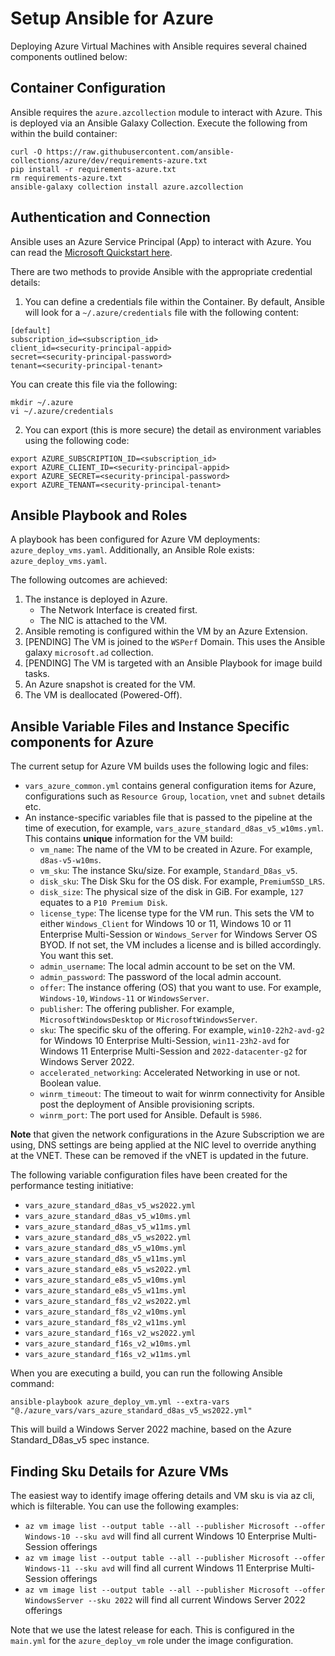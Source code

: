 # Setup Ansible for Azure

Deploying Azure Virtual Machines with Ansible requires several chained components outlined below:

## Container Configuration

Ansible requires the `azure.azcollection` module to interact with Azure. This is deployed via an Ansible Galaxy Collection. Execute the following from within the build container:

```
curl -O https://raw.githubusercontent.com/ansible-collections/azure/dev/requirements-azure.txt
pip install -r requirements-azure.txt
rm requirements-azure.txt
ansible-galaxy collection install azure.azcollection
```

## Authentication and Connection

Ansible uses an Azure Service Principal (App) to interact with Azure. You can read the [Microsoft Quickstart here](https://learn.microsoft.com/en-us/azure/developer/ansible/create-ansible-service-principal?tabs=azure-cli).

There are two methods to provide Ansible with the appropriate credential details:

1. You can define a credentials file within the Container. By default, Ansible will look for a `~/.azure/credentials` file with the following content:

```
[default]
subscription_id=<subscription_id>
client_id=<security-principal-appid>
secret=<security-principal-password>
tenant=<security-principal-tenant>
```

You can create this file via the following:

```
mkdir ~/.azure
vi ~/.azure/credentials
```

2. You can export (this is more secure) the detail as environment variables using the following code:

```
export AZURE_SUBSCRIPTION_ID=<subscription_id>
export AZURE_CLIENT_ID=<security-principal-appid>
export AZURE_SECRET=<security-principal-password>
export AZURE_TENANT=<security-principal-tenant>
```

## Ansible Playbook and Roles

A playbook has been configured for Azure VM deployments: `azure_deploy_vms.yaml`. Additionally, an Ansible Role exists: `azure_deploy_vms.yaml`.

The following outcomes are achieved:

1. The instance is deployed in Azure.
   -  The Network Interface is created first.
   -  The NIC is attached to the VM.
2. Ansible remoting is configured within the VM by an Azure Extension.
3. [PENDING] The VM is joined to the `WSPerf` Domain. This uses the Ansible galaxy `microsoft.ad` collection.
4. [PENDING] The VM is targeted with an Ansible Playbook for image build tasks.
5. An Azure snapshot is created for the VM.
6. The VM is deallocated (Powered-Off).

## Ansible Variable Files and Instance Specific components for Azure

The current setup for Azure VM builds uses the following logic and files:

-  `vars_azure_common.yml` contains general configuration items for Azure, configurations such as `Resource Group`, `location`, `vnet` and `subnet` details etc.
-  An instance-specific variables file that is passed to the pipeline at the time of execution, for example, `vars_azure_standard_d8as_v5_w10ms.yml`. This contains **unique** information for the VM build:
   -  `vm_name`: The name of the VM to be created in Azure. For example, `d8as-v5-w10ms`.
   -  `vm_sku`: The instance Sku/size. For example, `Standard_D8as_v5`.
   -  `disk_sku`: The Disk Sku for the OS disk. For example, `PremiumSSD_LRS`.
   -  `disk_size`: The physical size of the disk in GiB. For example, `127` equates to a `P10 Premium Disk`.
   -  `license_type`: The license type for the VM run. This sets the VM to either `Windows_Client` for Windows 10 or 11, Windows 10 or 11 Enterprise Multi-Session or `Windows_Server` for Windows Server OS BYOD. If not set, the VM includes a license and is billed accordingly. You want this set.
   -  `admin_username`: The local admin account to be set on the VM.
   -  `admin_password`: The password of the local admin account.
   -  `offer`: The instance offering (OS) that you want to use. For example, `Windows-10`, `Windows-11` or `WindowsServer`.
   -  `publisher`: The offering publisher. For example, `MicrosoftWindowsDesktop` or `MicrosoftWindowsServer`.
   -  `sku`: The specific sku of the offering. For example, `win10-22h2-avd-g2` for Windows 10 Enterprise Multi-Session, `win11-23h2-avd` for Windows 11 Enterprise Multi-Session and `2022-datacenter-g2` for Windows Server 2022.
   -  `accelerated_networking`: Accelerated Networking in use or not. Boolean value.
   -  `winrm_timeout`: The timeout to wait for winrm connectivity for Ansible post the deployment of Ansible provisioning scripts.
   -  `winrm_port`: The port used for Ansible. Default is `5986`.

**Note** that given the network configurations in the Azure Subscription we are using, DNS settings are being applied at the NIC level to override anything at the VNET. These can be removed if the vNET is updated in the future.

The following variable configuration files have been created for the performance testing initiative:

-  `vars_azure_standard_d8as_v5_ws2022.yml`
-  `vars_azure_standard_d8as_v5_w10ms.yml`
-  `vars_azure_standard_d8as_v5_w11ms.yml`
-  `vars_azure_standard_d8s_v5_ws2022.yml`
-  `vars_azure_standard_d8s_v5_w10ms.yml`
-  `vars_azure_standard_d8s_v5_w11ms.yml`
-  `vars_azure_standard_e8s_v5_ws2022.yml`
-  `vars_azure_standard_e8s_v5_w10ms.yml`
-  `vars_azure_standard_e8s_v5_w11ms.yml`
-  `vars_azure_standard_f8s_v2_ws2022.yml`
-  `vars_azure_standard_f8s_v2_w10ms.yml`
-  `vars_azure_standard_f8s_v2_w11ms.yml`
-  `vars_azure_standard_f16s_v2_ws2022.yml`
-  `vars_azure_standard_f16s_v2_w10ms.yml`
-  `vars_azure_standard_f16s_v2_w11ms.yml`

When you are executing a build, you can run the following Ansible command:

`ansible-playbook azure_deploy_vm.yml --extra-vars "@./azure_vars/vars_azure_standard_d8as_v5_ws2022.yml"`

This will build a Windows Server 2022 machine, based on the Azure Standard_D8as_v5 spec instance.

## Finding Sku Details for Azure VMs

The easiest way to identify image offering details and VM sku is via az cli, which is filterable. You can use the following examples:

-  `az vm image list --output table --all --publisher Microsoft --offer Windows-10 --sku avd` will find all current Windows 10 Enterprise Multi-Session offerings
-  `az vm image list --output table --all --publisher Microsoft --offer Windows-11 --sku avd` will find all current Windows 11 Enterprise Multi-Session offerings
-  `az vm image list --output table --all --publisher Microsoft --offer WindowsServer --sku 2022` will find all current Windows Server 2022 offerings

Note that we use the latest release for each. This is configured in the `main.yml` for the `azure_deploy_vm` role under the image configuration.
